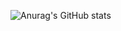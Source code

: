 ![Anurag's GitHub stats](https://github-readme-stats.vercel.app/api?username=AParovyshnaya&theme=cobalt&show_icons=true)
